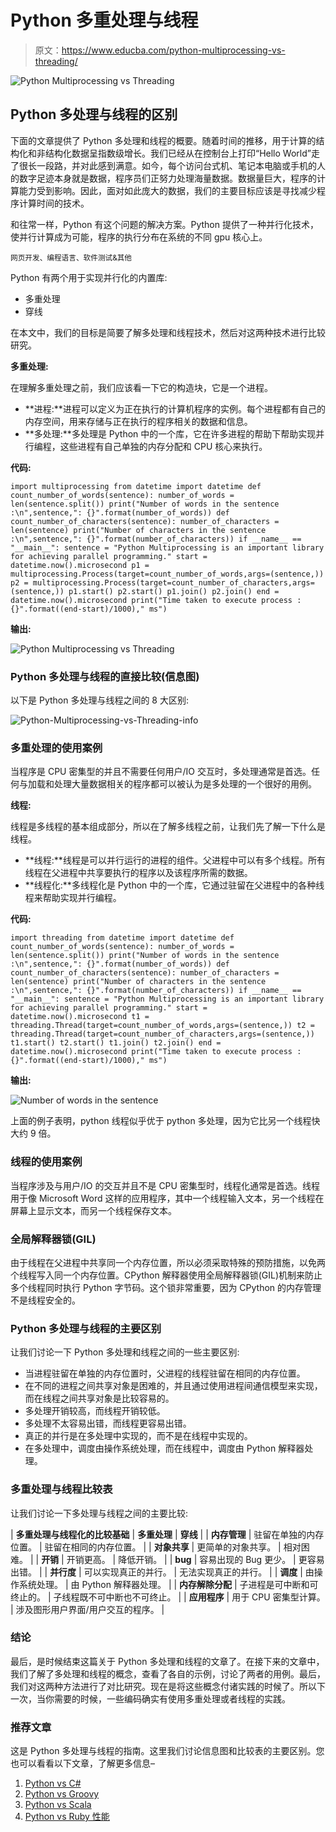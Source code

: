 # Python 多重处理与线程

> 原文：<https://www.educba.com/python-multiprocessing-vs-threading/>

![Python Multiprocessing vs Threading](img/6b88039f770a2cc319adef5cf82fb772.png)



## Python 多处理与线程的区别

下面的文章提供了 Python 多处理和线程的概要。随着时间的推移，用于计算的结构化和非结构化数据呈指数级增长。我们已经从在控制台上打印“Hello World”走了很长一段路，并对此感到满意。如今，每个访问台式机、笔记本电脑或手机的人的数字足迹本身就是数据，程序员们正努力处理海量数据。数据量巨大，程序的计算能力受到影响。因此，面对如此庞大的数据，我们的主要目标应该是寻找减少程序计算时间的技术。

和往常一样，Python 有这个问题的解决方案。Python 提供了一种并行化技术，使并行计算成为可能，程序的执行分布在系统的不同 gpu 核心上。

<small>网页开发、编程语言、软件测试&其他</small>

Python 有两个用于实现并行化的内置库:

*   多重处理
*   穿线

在本文中，我们的目标是简要了解多处理和线程技术，然后对这两种技术进行比较研究。

**多重处理:**

在理解多重处理之前，我们应该看一下它的构造块，它是一个进程。

*   **进程:**进程可以定义为正在执行的计算机程序的实例。每个进程都有自己的内存空间，用来存储与正在执行的程序相关的数据和信息。
*   **多处理:**多处理是 Python 中的一个库，它在许多进程的帮助下帮助实现并行编程，这些进程有自己单独的内存分配和 CPU 核心来执行。

**代码:**

`import multiprocessing
from datetime import datetime
def count_number_of_words(sentence):
number_of_words = len(sentence.split())
print("Number of words in the sentence :\n",sentence,": {}".format(number_of_words))
def count_number_of_characters(sentence):
number_of_characters = len(sentence)
print("Number of characters in the sentence :\n",sentence,": {}".format(number_of_characters))
if __name__ == "__main__":
sentence = "Python Multiprocessing is an important library for achieving parallel programming."
start = datetime.now().microsecond
p1 = multiprocessing.Process(target=count_number_of_words,args=(sentence,))
p2 = multiprocessing.Process(target=count_number_of_characters,args=(sentence,))
p1.start()
p2.start()
p1.join()
p2.join()
end = datetime.now().microsecond
print("Time taken to execute process : {}".format((end-start)/1000)," ms")`

**输出:**

![Python Multiprocessing vs Threading](img/880d483f260416e54a490e338eb3303b.png)



### Python 多处理与线程的直接比较(信息图)

以下是 Python 多处理与线程之间的 8 大区别:

![Python-Multiprocessing-vs-Threading-info](img/4cefaebb4a2a53ef3487dd6e9dc04d05.png)



### 多重处理的使用案例

当程序是 CPU 密集型的并且不需要任何用户/IO 交互时，多处理通常是首选。任何与加载和处理大量数据相关的程序都可以被认为是多处理的一个很好的用例。

**线程:**

线程是多线程的基本组成部分，所以在了解多线程之前，让我们先了解一下什么是线程。

*   **线程:**线程是可以并行运行的进程的组件。父进程中可以有多个线程。所有线程在父进程中共享要执行的程序以及该程序所需的数据。
*   **线程化:**多线程化是 Python 中的一个库，它通过驻留在父进程中的各种线程来帮助实现并行编程。

**代码:**

`import threading
from datetime import datetime
def count_number_of_words(sentence):
number_of_words = len(sentence.split())
print("Number of words in the sentence :\n",sentence,": {}".format(number_of_words))
def count_number_of_characters(sentence):
number_of_characters = len(sentence)
print("Number of characters in the sentence :\n",sentence,": {}".format(number_of_characters))
if __name__ == "__main__":
sentence = "Python Multiprocessing is an important library for achieving parallel programming."
start = datetime.now().microsecond
t1 = threading.Thread(target=count_number_of_words,args=(sentence,))
t2 = threading.Thread(target=count_number_of_characters,args=(sentence,))
t1.start()
t2.start()
t1.join()
t2.join()
end = datetime.now().microsecond
print("Time taken to execute process : {}".format((end-start)/1000)," ms")`

**输出:**

![Number of words in the sentence](img/6747fee5c001b31f6f2b81aaaa4544a6.png)



上面的例子表明，python 线程似乎优于 python 多处理，因为它比另一个线程快大约 9 倍。

### 线程的使用案例

当程序涉及与用户/IO 的交互并且不是 CPU 密集型时，线程化通常是首选。线程用于像 Microsoft Word 这样的应用程序，其中一个线程输入文本，另一个线程在屏幕上显示文本，而另一个线程保存文本。

### 全局解释器锁(GIL)

由于线程在父进程中共享同一个内存位置，所以必须采取特殊的预防措施，以免两个线程写入同一个内存位置。CPython 解释器使用全局解释器锁(GIL)机制来防止多个线程同时执行 Python 字节码。这个锁非常重要，因为 CPython 的内存管理不是线程安全的。

### Python 多处理与线程的主要区别

让我们讨论一下 Python 多处理和线程之间的一些主要区别:

*   当进程驻留在单独的内存位置时，父进程的线程驻留在相同的内存位置。
*   在不同的进程之间共享对象是困难的，并且通过使用进程间通信模型来实现，而在线程之间共享对象是比较容易的。
*   多处理开销较高，而线程开销较低。
*   多处理不太容易出错，而线程更容易出错。
*   真正的并行是在多处理中实现的，而不是在线程中实现的。
*   在多处理中，调度由操作系统处理，而在线程中，调度由 Python 解释器处理。

### 多重处理与线程比较表

让我们讨论一下多处理与线程之间的主要比较:

| **多重处理与线程化的比较基础** | **多重处理** | **穿线** |
| **内存管理** | 驻留在单独的内存位置。 | 驻留在相同的内存位置。 |
| **对象共享** | 更简单的对象共享。 | 相对困难。 |
| **开销** | 开销更高。 | 降低开销。 |
| **bug** | 容易出现的 Bug 更少。 | 更容易出错。 |
| **并行度** | 可以实现真正的并行。 | 无法实现真正的并行。 |
| **调度** | 由操作系统处理。 | 由 Python 解释器处理。 |
| **内存解除分配** | 子进程是可中断和可终止的。 | 子线程既不可中断也不可终止。 |
| **应用程序** | 用于 CPU 密集型计算。 | 涉及图形用户界面/用户交互的程序。 |

### 结论

最后，是时候结束这篇关于 Python 多处理和线程的文章了。在接下来的文章中，我们了解了多处理和线程的概念，查看了各自的示例，讨论了两者的用例。最后，我们对这两种方法进行了对比研究。现在是将这些概念付诸实践的时候了。所以下一次，当你需要的时候，一些编码确实有使用多重处理或者线程的实践。

### 推荐文章

这是 Python 多处理与线程的指南。这里我们讨论信息图和比较表的主要区别。您也可以看看以下文章，了解更多信息–

1.  [Python vs C#](https://www.educba.com/python-vs-c-sharp/)
2.  [Python vs Groovy](https://www.educba.com/python-vs-groovy/)
3.  [Python vs Scala](https://www.educba.com/python-vs-scala/)
4.  [Python vs Ruby 性能](https://www.educba.com/python-vs-ruby-performance/)





